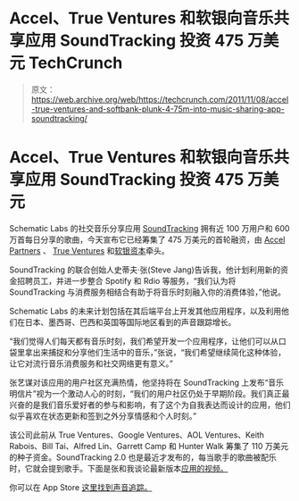 # Accel、True Ventures 和软银向音乐共享应用 SoundTracking 投资 475 万美元 TechCrunch

> 原文：<https://web.archive.org/web/https://techcrunch.com/2011/11/08/accel-true-ventures-and-softbank-plunk-4-75m-into-music-sharing-app-soundtracking/>

# Accel、True Ventures 和软银向音乐共享应用 SoundTracking 投资 475 万美元

Schematic Labs 的社交音乐分享应用 [SoundTracking](https://web.archive.org/web/20230203101751/http://www.soundtracking.com/) 拥有近 100 万用户和 600 万首每日分享的歌曲，今天宣布它已经筹集了 475 万美元的首轮融资，由 [Accel Partners](https://web.archive.org/web/20230203101751/http://www.accel.com/) 、 [True Ventures](https://web.archive.org/web/20230203101751/http://www.trueventures.com/) 和[软银资本](https://web.archive.org/web/20230203101751/http://www.softbank.com/newweb/)牵头。

SoundTracking 的联合创始人史蒂夫·张(Steve Jang)告诉我，他计划利用新的资金招聘员工，并进一步整合 Spotify 和 Rdio 等服务，“我们认为将 SoundTracking 与消费服务相结合有助于将音乐时刻融入你的消费体验，”他说。

Schematic Labs 的未来计划包括在其后端平台上开发其他应用程序，以及利用他们在日本、墨西哥、巴西和英国等国际地区看到的声音跟踪增长。

“我们觉得人们每天都有音乐时刻，我们希望开发一个应用程序，让他们可以从口袋里拿出来捕捉和分享他们生活中的音乐，”张说，“我们希望继续简化这种体验，让它对流行音乐消费服务和社交网络更有意义。”

张艺谋对该应用的用户社区充满热情，他坚持将在 SoundTracking 上发布“音乐明信片”视为一个激动人心的时刻，“我们的用户社区仍处于早期阶段。我们真正最兴奋的是我们音乐爱好者的参与和影响，有了这个为自我表达而设计的应用，他们似乎喜欢在状态更新和签到之外分享情感和个人时刻。”

该公司此前从 True Ventures、Google Ventures、AOL Ventures、Keith Rabois、Bill Tai、Alfred Lin、Garrett Camp 和 Hunter Walk 筹集了 110 万美元的种子资金。SoundTracking 2.0 也是最近才发布的，每当歌手的歌曲被配乐时，它就会提到歌手。下面是张和我谈论最新版本[应用的视频。](https://web.archive.org/web/20230203101751/https://techcrunch.com/2011/10/13/soundtracking-2-0-for-ios-5-replies-an-artist-when-you-share-their-song/)

你可以在 App Store [这里找到声音追踪。](https://web.archive.org/web/20230203101751/http://www.itunes.com/appstore)